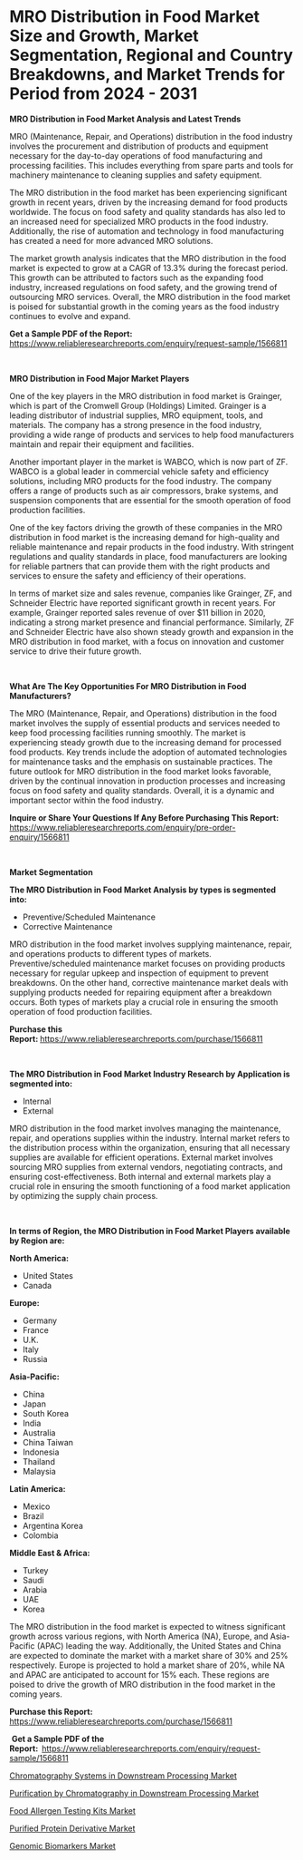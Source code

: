 <p><h1>MRO Distribution in Food Market Size and Growth, Market Segmentation, Regional and Country Breakdowns, and Market Trends for Period from 2024 -  2031</h1></p><p><strong>MRO Distribution in Food Market Analysis and Latest Trends</strong></p>
<p><p>MRO (Maintenance, Repair, and Operations) distribution in the food industry involves the procurement and distribution of products and equipment necessary for the day-to-day operations of food manufacturing and processing facilities. This includes everything from spare parts and tools for machinery maintenance to cleaning supplies and safety equipment. </p><p>The MRO distribution in the food market has been experiencing significant growth in recent years, driven by the increasing demand for food products worldwide. The focus on food safety and quality standards has also led to an increased need for specialized MRO products in the food industry. Additionally, the rise of automation and technology in food manufacturing has created a need for more advanced MRO solutions.</p><p>The market growth analysis indicates that the MRO distribution in the food market is expected to grow at a CAGR of 13.3% during the forecast period. This growth can be attributed to factors such as the expanding food industry, increased regulations on food safety, and the growing trend of outsourcing MRO services. Overall, the MRO distribution in the food market is poised for substantial growth in the coming years as the food industry continues to evolve and expand.</p></p>
<p><strong>Get a Sample PDF of the Report:&nbsp;</strong> <a href="https://www.reliableresearchreports.com/enquiry/request-sample/1566811">https://www.reliableresearchreports.com/enquiry/request-sample/1566811</a></p>
<p>&nbsp;</p>
<p><strong>MRO Distribution in Food Major Market Players</strong></p>
<p><p>One of the key players in the MRO distribution in food market is Grainger, which is part of the Cromwell Group (Holdings) Limited. Grainger is a leading distributor of industrial supplies, MRO equipment, tools, and materials. The company has a strong presence in the food industry, providing a wide range of products and services to help food manufacturers maintain and repair their equipment and facilities.</p><p>Another important player in the market is WABCO, which is now part of ZF. WABCO is a global leader in commercial vehicle safety and efficiency solutions, including MRO products for the food industry. The company offers a range of products such as air compressors, brake systems, and suspension components that are essential for the smooth operation of food production facilities.</p><p>One of the key factors driving the growth of these companies in the MRO distribution in food market is the increasing demand for high-quality and reliable maintenance and repair products in the food industry. With stringent regulations and quality standards in place, food manufacturers are looking for reliable partners that can provide them with the right products and services to ensure the safety and efficiency of their operations.</p><p>In terms of market size and sales revenue, companies like Grainger, ZF, and Schneider Electric have reported significant growth in recent years. For example, Grainger reported sales revenue of over $11 billion in 2020, indicating a strong market presence and financial performance. Similarly, ZF and Schneider Electric have also shown steady growth and expansion in the MRO distribution in food market, with a focus on innovation and customer service to drive their future growth.</p></p>
<p>&nbsp;</p>
<p><strong>What Are The Key Opportunities For MRO Distribution in Food Manufacturers?</strong></p>
<p><p>The MRO (Maintenance, Repair, and Operations) distribution in the food market involves the supply of essential products and services needed to keep food processing facilities running smoothly. The market is experiencing steady growth due to the increasing demand for processed food products. Key trends include the adoption of automated technologies for maintenance tasks and the emphasis on sustainable practices. The future outlook for MRO distribution in the food market looks favorable, driven by the continual innovation in production processes and increasing focus on food safety and quality standards. Overall, it is a dynamic and important sector within the food industry.</p></p>
<p><strong>Inquire or Share Your Questions If Any Before Purchasing This Report:</strong> <a href="https://www.reliableresearchreports.com/enquiry/pre-order-enquiry/1566811">https://www.reliableresearchreports.com/enquiry/pre-order-enquiry/1566811</a></p>
<p>&nbsp;</p>
<p><strong>Market Segmentation</strong></p>
<p><strong>The MRO Distribution in Food Market Analysis by types is segmented into:</strong></p>
<p><ul><li>Preventive/Scheduled Maintenance</li><li>Corrective Maintenance</li></ul></p>
<p><p>MRO distribution in the food market involves supplying maintenance, repair, and operations products to different types of markets. Preventive/scheduled maintenance market focuses on providing products necessary for regular upkeep and inspection of equipment to prevent breakdowns. On the other hand, corrective maintenance market deals with supplying products needed for repairing equipment after a breakdown occurs. Both types of markets play a crucial role in ensuring the smooth operation of food production facilities.</p></p>
<p><strong>Purchase this Report:&nbsp;</strong><a href="https://www.reliableresearchreports.com/purchase/1566811">https://www.reliableresearchreports.com/purchase/1566811</a></p>
<p>&nbsp;</p>
<p><strong>The MRO Distribution in Food Market Industry Research by Application is segmented into:</strong></p>
<p><ul><li>Internal</li><li>External</li></ul></p>
<p><p>MRO distribution in the food market involves managing the maintenance, repair, and operations supplies within the industry. Internal market refers to the distribution process within the organization, ensuring that all necessary supplies are available for efficient operations. External market involves sourcing MRO supplies from external vendors, negotiating contracts, and ensuring cost-effectiveness. Both internal and external markets play a crucial role in ensuring the smooth functioning of a food market application by optimizing the supply chain process.</p></p>
<p>&nbsp;</p>
<p><strong>In terms of Region, the MRO Distribution in Food Market Players available by Region are:</strong></p>
<p>
    <p> <strong> North America: </strong>
        <ul>
            <li>United States</li>
            <li>Canada</li>
        </ul>
        </p> 
    <p> <strong> Europe: </strong>
        <ul>
            <li>Germany</li>
            <li>France</li>
            <li>U.K.</li>
            <li>Italy</li>
            <li>Russia</li>
        </ul>
        </p> 
    <p> <strong> Asia-Pacific: </strong>
        <ul>
            <li>China</li>
            <li>Japan</li>
            <li>South Korea</li>
            <li>India</li>
            <li>Australia</li>
            <li>China Taiwan</li>
            <li>Indonesia</li>
            <li>Thailand</li>
            <li>Malaysia</li>
        </ul>
        </p> 
    <p> <strong> Latin America: </strong>
        <ul>
            <li>Mexico</li>
            <li>Brazil</li>
            <li>Argentina Korea</li>
            <li>Colombia</li>
        </ul>
        </p> 
    <p> <strong> Middle East & Africa: </strong>
        <ul>
            <li>Turkey</li>
            <li>Saudi</li>
            <li>Arabia</li>
            <li>UAE</li>
            <li>Korea</li>
        </ul>
    </p>
    </p>
<p><p>The MRO distribution in the food market is expected to witness significant growth across various regions, with North America (NA), Europe, and Asia-Pacific (APAC) leading the way. Additionally, the United States and China are expected to dominate the market with a market share of 30% and 25% respectively. Europe is projected to hold a market share of 20%, while NA and APAC are anticipated to account for 15% each. These regions are poised to drive the growth of MRO distribution in the food market in the coming years.</p></p>
<p><strong>Purchase this Report: </strong><a href="https://www.reliableresearchreports.com/purchase/1566811">https://www.reliableresearchreports.com/purchase/1566811</a></p>
<p>&nbsp;<strong>Get a Sample PDF of the Report:&nbsp;&nbsp;</strong><a href="https://www.reliableresearchreports.com/enquiry/request-sample/1566811">https://www.reliableresearchreports.com/enquiry/request-sample/1566811</a></p>
<p><strong></strong></p>
<p><p><a href="https://github.com/JameTravis/Market-Research-Report-List-3/blob/main/chromatography-systems-in-downstream-processing-market.md">Chromatography Systems in Downstream Processing Market</a></p><p><a href="https://github.com/lataunyatinikmelvin59ilbd0dv/Market-Research-Report-List-1/blob/main/purification-by-chromatography-in-downstream-processing-market.md">Purification by Chromatography in Downstream Processing Market</a></p><p><a href="https://medium.com/@marcoshoppe2023/food-allergen-testing-kits-market-size-and-market-trends-complete-industry-overview-2024-to-2031-24f94aa88822">Food Allergen Testing Kits Market</a></p><p><a href="https://medium.com/@evertkohler82/purified-protein-derivative-market-the-key-to-successful-business-strategy-forecast-till-2031-f1025b4997ee">Purified Protein Derivative Market</a></p><p><a href="https://medium.com/@marcoshoppe2023/genomic-biomarkers-market-size-reveals-the-best-marketing-channels-in-global-industry-9c9c16987596">Genomic Biomarkers Market</a></p></p>